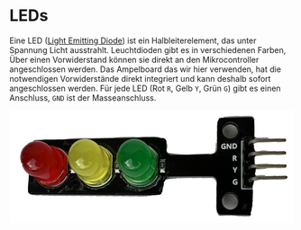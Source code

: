 # LEDs

Eine LED ([Light Emitting Diode](https://de.wikipedia.org/wiki/Leuchtdiode)) ist
ein Halbleiterelement, das unter Spannung Licht ausstrahlt. Leuchtdioden gibt
es in verschiedenen Farben, Über einen Vorwiderstand können sie direkt an den
Mikrocontroller angeschlossen werden. Das Ampelboard das wir hier verwenden, hat
die notwendigen Vorwiderstände direkt integriert und kann deshalb sofort
angeschlossen werden. Für jede LED (Rot `R`, Gelb `Y`, Grün `G`) gibt es einen
Anschluss, `GND` ist der Masseanschluss.

<img src=".images/ampel.png" height=200>

